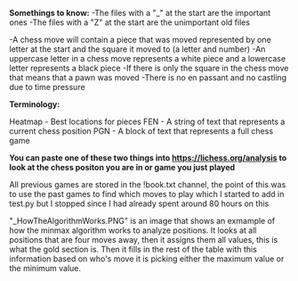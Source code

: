 **Somethings to know:**
-The files with a "_" at the start are the important ones 
-The files with a "Z" at the start are the unimportant old files

-A chess move will contain a piece that was moved represented by one letter at the start and the square it moved to (a letter and number)
-An uppercase letter in a chess move represents a white piece and a lowercase letter represents a black piece
-If there is only the square in the chess move that means that a pawn was moved
-There is no en passant and no castling due to time pressure

**Terminology:**

Heatmap - Best locations for pieces
FEN - A string of text that represents a current chess position
PGN - A block of text that represents a full chess game

**You can paste one of these two things into https://lichess.org/analysis to look at the chess positon you are in or game you just played**


All previous games are stored in the !book.txt channel, the point of this was to use the past games to find which moves to play which I started to add in test.py but I stopped since I had already spent around 80 hours on this

"_HowTheAlgorithmWorks.PNG" is an image that shows an exmample of how the minmax algorithm works to analyze positions. It looks at all positions that are four moves away, then it assigns them all values, this is what the gold section is. Then it fills in the rest of the table with this information based on who's move it is picking either the maximum value or the minimum value.
